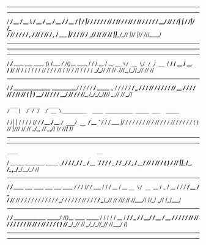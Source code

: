 _______________________________________________________________________________________________________________
   __________  ____     ____  ____  ____  __________  ___    __  ________
  / ____/ __ \/ __ \   / __ \/ __ \/ __ \/ ____/ __ \/   |  /  |/  / ___/
 / /   / /_/ / /_/ /  / /_/ / /_/ / / / / / __/ /_/ / /| | / /|_/ /\__ \
/ /___/ ____/ ____/  / ____/ _, _/ /_/ / /_/ / _, _/ ___ |/ /  / /___/ /
\____/_/   /_/      /_/   /_/ |_|\____/\____/_/ |_/_/  |_/_/  /_//____/
_______________________________________________________________________________________________________________
_______________________________________________________________________________________________________________
   ______                      _ __      __  _
  / ____/___  ____ ___  ____  (_) /___ _/ /_(_)___  ____
 / /   / __ \/ __ `__ \/ __ \/ / / __ `/ __/ / __ \/ __ \
/ /___/ /_/ / / / / / / /_/ / / / /_/ / /_/ / /_/ / / / /
\____/\____/_/ /_/ /_/ .___/_/_/\__,_/\__/_/\____/_/ /_/
                    /_/
   _____                                ____      __   ____
  / ___/__  _______________  __________/ __/_  __/ /  / __/___  _____
  \__ \/ / / / ___/ ___/ _ \/ ___/ ___/ /_/ / / / /  / /_/ __ \/ ___/
 ___/ / /_/ / /__/ /__/  __(__  |__  ) __/ /_/ / /  / __/ /_/ / /
/____/\__,_/\___/\___/\___/____/____/_/  \__,_/_/  /_/  \____/_/

     ___    ____   ____
    /   |  / / /  / __ \_________  ____ __________ _____ ___  _____
   / /| | / / /  / /_/ / ___/ __ \/ __ `/ ___/ __ `/ __ `__ \/ ___/
  / ___ |/ / /  / ____/ /  / /_/ / /_/ / /  / /_/ / / / / / (__  )
 /_/  |_/_/_/  /_/   /_/   \____/\__, /_/   \__,_/_/ /_/ /_/____/
                                /____/
_______________________________________________________________________________________________________________
_______________________________________________________________________________________________________________

    ____                             __
   / __ \___  ____ ___  _____  _____/ /_
  / /_/ / _ \/ __ `/ / / / _ \/ ___/ __/
 / _, _/  __/ /_/ / /_/ /  __(__  ) /_
/_/ |_|\___/\__, /\__,_/\___/____/\__/
              /_/

   ______                                     __     __  __
  / ____/___  ____ ___  ____ ___  ___  ____  / /_   / /_/ /_  ___
 / /   / __ \/ __ `__ \/ __ `__ \/ _ \/ __ \/ __/  / __/ __ \/ _ \
/ /___/ /_/ / / / / / / / / / / /  __/ / / / /_   / /_/ / / /  __/
\____/\____/_/ /_/ /_/_/ /_/ /_/\___/_/ /_/\__/   \__/_/ /_/\___/

   ______                          __  _                     __
  / ____/___  _____________  _____/ /_(_)___  ____  _____   / /
 / /   / __ \/ ___/ ___/ _ \/ ___/ __/ / __ \/ __ \/ ___/  / /
/ /___/ /_/ / /  / /  /  __/ /__/ /_/ / /_/ / / / (__  )  /_/
\____/\____/_/  /_/   \___/\___/\__/_/\____/_/ /_/____/  (_)

_______________________________________________________________________________________________________________
_______________________________________________________________________________________________________________
